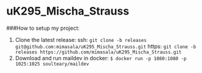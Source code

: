# uK295_Mischa_Strauss

###How to setup my project:

1. Clone the latest release:
    ssh: ```git clone -b releases git@github.com:mimasala/uK295_Mischa_Strauss.git```
    https: ```git clone -b releases https://github.com/mimasala/uK295_Mischa_Strauss.git```
2. Download and run maildev in docker:
   ```$ docker run -p 1080:1080 -p 1025:1025 soulteary/maildev```
